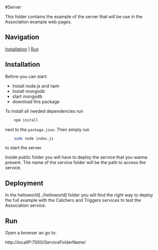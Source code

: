 #Server

This folder contains the example of the server that will be use in the Association example web pages.

## Navigation
[Installation][] | [Run][] 


## Installation
Before you can start:
* Install node.js and npm
* Install mongodb
* start mongodb
* download this package

To install all needed dependencies run
```bash
    npm install
```
next to the `package.json`. Then simply run
```bash
    sudo node index.js
```
to start the server.

Inside public folder you will have to deploy the service that you wanna present. The name of the service folder will be the path to access the service.

## Deployment

In the helloworld[../helloworld] folder you will find the right way to deploy the full example with the Catchers and Triggers services to test the Association service.

## Run

Open a browser an go to:

http://localIP:7000/ServiceFolderName/

[Installation]: #installation
[Run]: #run
